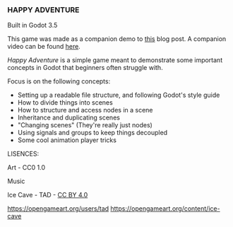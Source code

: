 ### HAPPY ADVENTURE

Built in Godot 3.5

This game was made as a companion demo to [this](http-x) blog post. A companion video can be found [here](http-x).

*Happy Adventure* is a simple game meant to demonstrate some important concepts in Godot that beginners often struggle with.

Focus is on the following concepts:
- Setting up a readable file structure, and following Godot's style guide
- How to divide things into scenes
- How to structure and access nodes in a scene
- Inheritance and duplicating scenes
- "Changing scenes" (They're really just nodes)
- Using signals and groups to keep things decoupled
- Some cool animation player tricks


LISENCES:

Art - CC0 1.0

Music

Ice Cave - TAD -
[CC BY 4.0](https://creativecommons.org/licenses/by/4.0/)

https://opengameart.org/users/tad
https://opengameart.org/content/ice-cave

